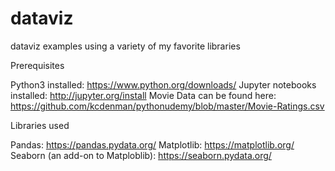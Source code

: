 # dataviz
dataviz examples using a variety of my favorite libraries

Prerequisites

Python3 installed: https://www.python.org/downloads/
Jupyter notebooks installed: http://jupyter.org/install
Movie Data can be found here: https://github.com/kcdenman/pythonudemy/blob/master/Movie-Ratings.csv

Libraries used

Pandas: https://pandas.pydata.org/
Matplotlib: https://matplotlib.org/
Seaborn (an add-on to Matploblib): https://seaborn.pydata.org/

